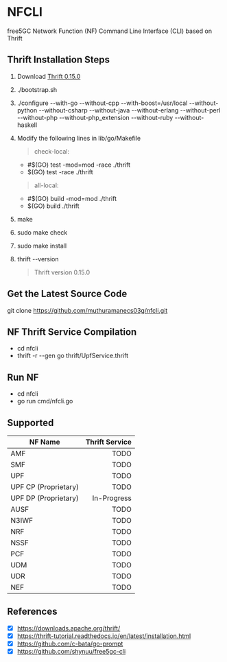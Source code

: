 # NFCLI
free5GC Network Function (NF) Command Line Interface (CLI) based on Thrift 

## Thrift Installation Steps
1) Download [Thrift 0.15.0](https://downloads.apache.org/thrift/)
2) ./bootstrap.sh
3) ./configure --with-go --without-cpp  --with-boost=/usr/local --without-python --without-csharp --without-java --without-erlang --without-perl --without-php --without-php_extension --without-ruby --without-haskell
4) Modify the following lines in lib/go/Makefile
    > check-local:
      * #$(GO) test -mod=mod -race ./thrift
      * $(GO) test -race ./thrift
        
    > all-local:
      * #$(GO) build -mod=mod ./thrift
      * $(GO) build ./thrift
5) make
6) sudo make check
7) sudo make install 
8) thrift --version
    > Thrift version 0.15.0

## Get the Latest Source Code
git clone https://github.com/muthuramanecs03g/nfcli.git

## NF Thrift Service Compilation
* cd nfcli 
* thrift -r --gen go thrift/UpfService.thrift

## Run NF
* cd nfcli
* go run cmd/nfcli.go

## Supported
| NF Name                |   Thrift Service  |
| ---------------------- | -----------------:|
| AMF                    | TODO              |  
| SMF                    | TODO              |   
| UPF                    | TODO              | 
| UPF CP  (Proprietary)  | TODO              |   
| UPF DP  (Proprietary)  | In-Progress       | 
| AUSF                   | TODO              | 
| N3IWF                  | TODO              | 
| NRF                    | TODO              | 
| NSSF                   | TODO              | 
| PCF                    | TODO              | 
| UDM                    | TODO              | 
| UDR                    | TODO              | 
| NEF                    | TODO              | 

## References
- [x] https://downloads.apache.org/thrift/
- [x] https://thrift-tutorial.readthedocs.io/en/latest/installation.html
- [x] https://github.com/c-bata/go-prompt
- [x] https://github.com/shynuu/free5gc-cli

